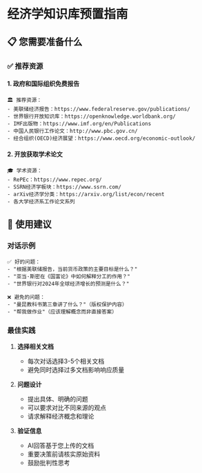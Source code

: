 # 经济学知识库预置指南

## 📋 您需要准备什么

### ✅ 推荐资源

#### 1. **政府和国际组织免费报告**
```
🏛️ 推荐资源：
- 美联储经济报告：https://www.federalreserve.gov/publications/
- 世界银行开放知识库：https://openknowledge.worldbank.org/
- IMF出版物：https://www.imf.org/en/Publications
- 中国人民银行工作论文：http://www.pbc.gov.cn/
- 经合组织(OECD)经济展望：https://www.oecd.org/economic-outlook/
```

#### 2. **开放获取学术论文**
```
🎓 学术资源：
- RePEc：https://www.repec.org/
- SSRN经济学板块：https://www.ssrn.com/
- arXiv经济学分类：https://arxiv.org/list/econ/recent
- 各大学经济系工作论文系列
```
## 🎯 使用建议

### 对话示例

```
✅ 好的问题：
- "根据美联储报告，当前货币政策的主要目标是什么？"
- "亚当·斯密在《国富论》中如何解释分工的作用？"
- "世界银行对2024年全球经济增长的预测是什么？"

❌ 避免的问题：
- "曼昆教科书第三章讲了什么？"（版权保护内容）
- "帮我做作业"（应该理解概念而非直接答案）
```

### 最佳实践

1. **选择相关文档**
   - 每次对话选择3-5个相关文档
   - 避免同时选择过多文档影响响应质量

2. **问题设计**
   - 提出具体、明确的问题
   - 可以要求对比不同来源的观点
   - 请求解释经济概念和理论

3. **验证信息**
   - AI回答基于您上传的文档
   - 重要决策前请核实原始资料
   - 鼓励批判性思考